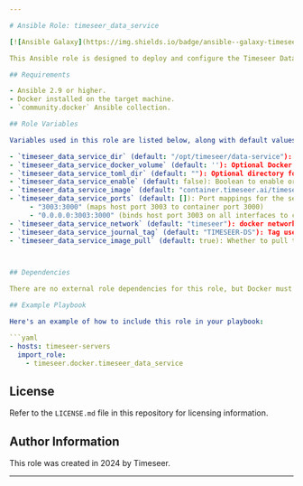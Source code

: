```yaml
---

# Ansible Role: timeseer_data_service

[![Ansible Galaxy](https://img.shields.io/badge/ansible--galaxy-timeseer_data_service-blue.svg)](https://galaxy.ansible.com/ui/namespaces/timeseer/)

This Ansible role is designed to deploy and configure the Timeseer Data Service in a Docker environment. It handles tasks such as setting up the necessary storage directories, configuring Docker volumes, managing Docker containers for the Timeseer Data Service, and optionally configuring the service via TOML files.

## Requirements

- Ansible 2.9 or higher.
- Docker installed on the target machine.
- `community.docker` Ansible collection.

## Role Variables

Variables used in this role are listed below, along with default values (see `defaults/main.yml`):

- `timeseer_data_service_dir` (default: "/opt/timeseer/data-service"): The directory for the Timeseer Data Service.
- `timeseer_data_service_docker_volume` (default: ''): Optional Docker volume for Timeseer data service storage.
- `timeseer_data_service_toml_dir` (default: ""): Optional directory for TOML configuration files.
- `timeseer_data_service_enable` (default: false): Boolean to enable or disable the data service.
- `timeseer_data_service_image` (default: "container.timeseer.ai/timeseer"): docker image used for the Timeseer Data Service.
- `timeseer_data_service_ports` (default: []): Port mappings for the service. Modify using Docker CLI syntax, such as
     - "3003:3000" (maps host port 3003 to container port 3000)
     - "0.0.0.0:3003:3000" (binds host port 3003 on all interfaces to container port 3000)
- `timeseer_data_service_network` (default: "timeseer"): docker network to which the service connects.
- `timeseer_data_service_journal_tag` (default: "TIMESEER-DS"): Tag used for logging purposes.
- `timeseer_data_service_image_pull` (default: true): Whether to pull the latest docker image.



## Dependencies

There are no external role dependencies for this role, but Docker must be installed and operational on the target hosts.

## Example Playbook

Here's an example of how to include this role in your playbook:

```yaml
- hosts: timeseer-servers
  import_role:
    - timeseer.docker.timeseer_data_service
```

## License

Refer to the `LICENSE.md` file in this repository for licensing information.

## Author Information

This role was created in 2024 by Timeseer.

---
```

